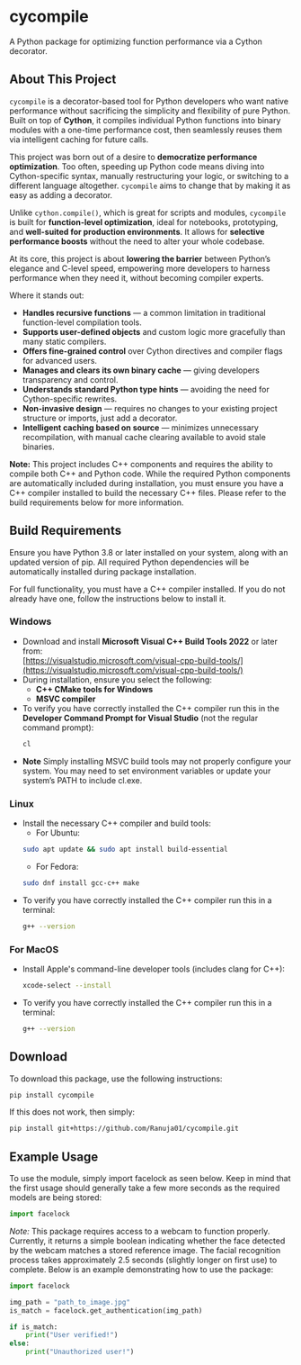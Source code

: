 # cycompile
A Python package for optimizing function performance via a Cython decorator.

## About This Project

`cycompile` is a decorator-based tool for Python developers who want native performance without sacrificing the simplicity and flexibility of pure Python. Built on top of **Cython**, it compiles individual Python functions into binary modules with a one-time performance cost, then seamlessly reuses them via intelligent caching for future calls.

This project was born out of a desire to **democratize performance optimization**. Too often, speeding up Python code means diving into Cython-specific syntax, manually restructuring your logic, or switching to a different language altogether. `cycompile` aims to change that by making it as easy as adding a decorator.

Unlike `cython.compile()`, which is great for scripts and modules, `cycompile` is built for **function-level optimization**, ideal for notebooks, prototyping, and **well-suited for production environments**. It allows for **selective performance boosts** without the need to alter your whole codebase.

At its core, this project is about **lowering the barrier** between Python’s elegance and C-level speed, empowering more developers to harness performance when they need it, without becoming compiler experts.

Where it stands out:

- **Handles recursive functions** &mdash; a common limitation in traditional function-level compilation tools.
- **Supports user-defined objects** and custom logic more gracefully than many static compilers.
- **Offers fine-grained control** over Cython directives and compiler flags for advanced users.
- **Manages and clears its own binary cache** &mdash; giving developers transparency and control.
- **Understands standard Python type hints** &mdash; avoiding the need for Cython-specific rewrites.
- **Non-invasive design** &mdash; requires no changes to your existing project structure or imports, just add a decorator.
- **Intelligent caching based on source** &mdash; minimizes unnecessary recompilation, with manual cache clearing available to avoid stale binaries.

**Note:** This project includes C++ components and requires the ability to compile both C++ and Python code. While the required Python components are automatically included during installation, you must ensure you have a C++ compiler installed to build the necessary C++ files. Please refer to the build requirements below for more information.

## Build Requirements
Ensure you have Python 3.8 or later installed on your system, along with an updated version of pip. All required Python dependencies will be automatically installed during package installation.

For full functionality, you must have a C++ compiler installed. If you do not already have one, follow the instructions below to install it.

### Windows  
- Download and install **Microsoft Visual C++ Build Tools 2022** or later from:  
  [https://visualstudio.microsoft.com/visual-cpp-build-tools/](https://visualstudio.microsoft.com/visual-cpp-build-tools/)  
- During installation, ensure you select the following:
  - **C++ CMake tools for Windows**
  - **MSVC compiler**
- To verify you have correctly installed the C++ compiler run this in the **Developer Command Prompt for Visual Studio** (not the regular command prompt):
  ```sh
  cl
  ```
- **Note** Simply installing MSVC build tools may not properly configure your system. You may need to set environment variables or update your system’s PATH to include cl.exe.
### Linux  
- Install the necessary C++ compiler and build tools:
  - For Ubuntu: 
  ```sh
  sudo apt update && sudo apt install build-essential
  ```
  - For Fedora:
  ```sh
  sudo dnf install gcc-c++ make
  ```
- To verify you have correctly installed the C++ compiler run this in a terminal:
  ```sh
  g++ --version 
  ```
### For MacOS
- Install Apple's command-line developer tools (includes clang for C++):
  
  ```sh
  xcode-select --install
  ```
- To verify you have correctly installed the C++ compiler run this in a terminal:
  ```sh
  g++ --version 
  ``` 

## Download
To download this package, use the following instructions:
  ```sh
  pip install cycompile
  ```
If this does not work, then simply:
  ```sh
  pip install git+https://github.com/Ranuja01/cycompile.git
  ```
## Example Usage
To use the module, simply import facelock as seen below. Keep in mind that the first usage should generally take a few more seconds as the required models are being stored:
```python
import facelock
```
*Note:* This package requires access to a webcam to function properly. Currently, it returns a simple boolean indicating whether the face detected by the webcam matches a stored reference image. The facial recognition process takes approximately 2.5 seconds (slightly longer on first use) to complete. Below is an example demonstrating how to use the package:
```python
import facelock

img_path = "path_to_image.jpg"
is_match = facelock.get_authentication(img_path)

if is_match:
    print("User verified!")
else:
    print("Unauthorized user!")      
```

